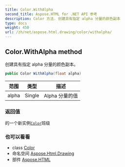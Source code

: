 ```yaml
---
title: Color.WithAlpha
second_title: Aspose.HTML for .NET API 参考
description: Color 方法. 创建具有指定 alpha 分量的颜色副本
type: docs
weight: 450
url: /zh/net/aspose.html.drawing/color/withalpha/
---
```

## Color.WithAlpha method

创建具有指定 alpha 分量的颜色副本。

```csharp
public Color WithAlpha(float alpha)
```

| 范围 | 类型 | 描述 |
| --- | --- | --- |
| alpha | Single | Alpha 分量的值 |

### 返回值

的一个新实例[`Color`](../)班级

### 也可以看看

* class [Color](../)
* 命名空间 [Aspose.Html.Drawing](../../color/)
* 部件 [Aspose.HTML](../../../)


